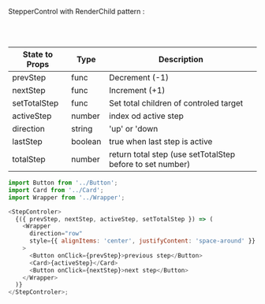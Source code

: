 StepperControl with RenderChild pattern :

<br/>
<br/>
  
State to Props | Type | Description
-------------- | ---- | -----------
prevStep | func | Decrement (-1)
nextStep |func | Increment (+1)
setTotalStep | func | Set total children of controled target
activeStep | number | index od active step
direction | string | 'up' or 'down
lastStep | boolean | true when last step is active
totalStep | number | return total step (use setTotalStep before to set number)

```js
import Button from '../Button';
import Card from '../Card';
import Wrapper from '../Wrapper';

<StepControler>
  {({ prevStep, nextStep, activeStep, setTotalStep }) => (
    <Wrapper
      direction="row"
      style={{ alignItems: 'center', justifyContent: 'space-around' }}
    >
      <Button onClick={prevStep}>previous step</Button>
      <Card>{activeStep}</Card>
      <Button onClick={nextStep}>next step</Button>
    </Wrapper>
  )}
</StepControler>;
```
